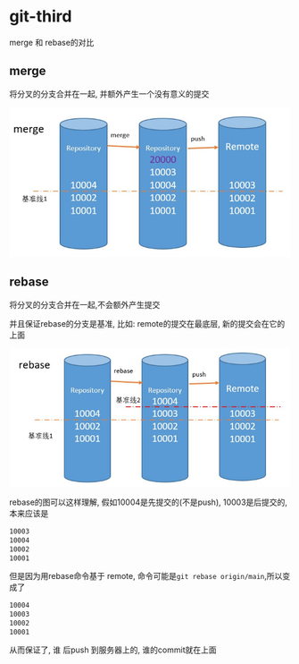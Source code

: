 # git-third
merge 和 rebase的对比


## merge
将分叉的分支合并在一起, 并额外产生一个没有意义的提交

![](asset/3.jpg)


## rebase

将分叉的分支合并在一起,不会额外产生提交

并且保证rebase的分支是基准, 比如: remote的提交在最底层, 新的提交会在它的上面

![](asset/2.jpg)

rebase的图可以这样理解, 假如10004是先提交的(不是push), 10003是后提交的, 本来应该是

    10003
    10004
    10002
    10001

但是因为用rebase命令基于 remote, 命令可能是`git rebase origin/main`,所以变成了

    10004
    10003
    10002
    10001

从而保证了, 谁 后push 到服务器上的, 谁的commit就在上面